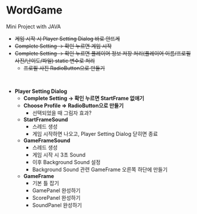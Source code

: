 # WordGame
Mini Project with JAVA

* ~~게임 시작 시 Player Setting Dialog 바로 안뜨게~~
* ~~Complete Setting -> 확인 누르면 게임 시작~~
 * ~~Complete Setting -> 확인 누르면 플레이어 정보 저장 처리(플레이어 이름/프로필 사진/난이도/파일) static 변수로 처리~~
    * ~~프로필 사진 RadioButton으로 만들기~~
<br>

* __Player Setting Dialog__
    * __Complete Setting -> 확인 누르면 StartFrame 없애기__
    * __Choose Profile => RadioButton으로 만들기__
        * 선택되었을 때 그림자 효과?
    * __StartFrameSound__
        * 스레드 생성
        * 게임 시작하면 나오고, Player Setting Dialog 닫히면 종료
    * __GameFrameSound__
        * 스레드 생성
        * 게임 시작 시 3초 Sound
        * 이후 Background Sound 설정
        * Background Sound 관련 GameFrame 오른쪽 하단에 만들기
    * __GameFrame__
        * 기본 틀 잡기
        * GamePanel 완성하기
        * ScorePanel 완성하기
        * SoundPanel 완성하기
    <br>
